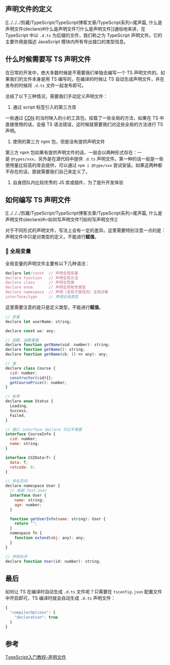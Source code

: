## **声明文件的定义**

[[../../../剪藏/TypeScript/TypeScript博客文章/TypeScript系列🔥尾声篇, 什么是声明文件(declare)#什么是声明文件?|什么是声明文件]]通俗地来讲，在 TypeScript 中以 `.d.ts` 为后缀的文件，我们称之为 TypeScript 声明文件。它的主要作用是描述 JavaScript 模块内所有导出接口的类型信息。

## **什么时候需要写 TS 声明文件**

在日常的开发中，绝大多数时候是不需要我们单独去编写一个 TS 声明文件的。如果我们的文件本身是用 TS 编写的，在编译的时候让 TS 自动生成声明文件，并在发布的时候将 `.d.ts` 文件一起发布即可。

总结了以下三种情况，需要我们手动定义声明文件：

1.  通过 script 标签引入的第三方库

一些通过 [CDN](https://cloud.tencent.com/product/cdn?from=20065&from_column=20065) 的当时映入的小的工具包，挂载了一些全局的方法，如果在 TS 中直接使用的话，会报 TS 语法错误，这时候就需要我们对这些全局的方法进行 TS 声明。

1.  使用的第三方 npm 包，但是没有提供声明文件

第三方 npm 包如果有提供声明文件的话，一般会以两种形式存在：一是 `@types/xxx`，另外是在源代码中提供 `.d.ts` 声明文件。第一种的话一般是一些使用量比较高的库会提供，可以通过 `npm i @type/xxx` 尝试安装。如果这两种都不存在的话，那就需要我们自己来定义了。

1.  自身团队内比较优秀的 JS 库或插件，为了提升开发体验

## **如何编写 TS 声明文件**

[[../../../剪藏/TypeScript/TypeScript博客文章/TypeScript系列🔥尾声篇, 什么是声明文件(declare)#🔥如何写声明文件?|如何写声明文件]]

对于不同形式的声明文件，写法上会有一定的差异。这里需要特别注意一点的是：声明文件中只是对类型的定义，不能进行**赋值**。

### **📌 全局变量**

全局变量的声明文件主要有以下几种语法：

```javascript
declare let/const  // 声明全局变量
declare function   // 声明全局方法
declare class      // 声明全局类
declare enum       // 声明全局枚举类型 
declare namespace  // 声明（含有子属性的）全局对象
interface/type     // 声明全局类型
```

这里需要注意的是只是定义类型，不能进行**赋值**。

```javascript
// 变量
declare let userName: string;

declare const wx: any;

// 函数、函数重载
declare function getName(uid: number): string;
declare function getName(): string;
declare function getName(cb: () => any): any;

// 类
declare class Course {
  cid: number;
  constructor(cid){};
  getCoursePrice(): number;
}

// 枚举
declare enum Status {
  Loading,
  Success,
  Failed,
}

// 接口 interface declare 可以不需要
interface CourseInfo {
  cid: number;
  name: string;
}

interface CGIData<T> {
  data: T;
  retcode: 0;
}

// 命名空间
declare namespace User {
  // 局部 Test.User
  interface User {
    name: string;
    age: number;
  }

  function getUserInfo(name: string): User {
    return "";
  }
  namespace fn {
    function extend(obj: any): any;
  }
}

// 声明合并
declare function User(id: number): string;
```

## **最后**

如何让 TS 在编译时自动生成 `.d.ts` 文件呢？只需要在 `tsconfig.json` 配置文件中开启即可，TS 编译时就会自动生成 `.d.ts` 声明文件：

```javascript
{
  "compilerOptions": {
    "declaration": true
  }
}
```

## **参考**

[TypeScript入门教程–声明文件](https://cloud.tencent.com/developer/article/2033803)